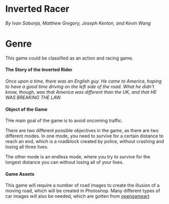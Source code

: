 # Inverted Racer  
*By Ivan Sobonja, Matthew Gregory, Joseph Kenton, and Kevin Wang*  

Genre
=====

This game could be classified as an action and racing game.

#### The Story of the Inverted Rider

*Once upon a time, there was an English guy. He came to America, hoping to have a good time driving on the left side of the road. What he didn't know, though, was that America was different than the UK, and that HE WAS BREAKING THE LAW.*

#### Object of the Game

THe main goal of the game is to avoid oncoming traffic.

There are two different possible objectives in the game, as there are two different modes. In one mode, you need to survive for a certain distance to reach an end, which is a roadblock created by police, without crashing and losing all three lives. 

The other mode is an endless mode, where you try to survive for the longest distance you can without losing all of your lives.

#### Game Assets

This game will require a number of road images to create the illusion of a moving road, which will be created in Photoshop. Many different types of car images will also be needed, which are gotten from [opengameart](opengameart.org/content/free-top-down-car-sprites-by-unlucky-studio "Top Down Car Sprites")